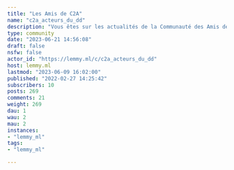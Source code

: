 ```yaml
---
title: "Les Amis de C2A" 
name: "c2a_acteurs_du_dd"
description: "Vous êtes sur les actualités de la Communauté des Amis de C2A qui rassemble des citoyens et organisations engagés pour l'atteinte des Objectifs de Développement Durable.C'est une communauté d'acteurs libres et engagés qui partagent des valeurs et une vision commune pour la planète et l'humanité.Autres infos sur  [***@C2A@lemmy.ml***](https://lemmy.ml/u/C2A) Découvrez les [***Amis des Citoyens de l’Anneau***](https://www.citoyens2anneau.org/les-amis-de-c2a/)Les #MessagersODD [***Instagram c2a_odd***](https://www.instagram.com/c2a_odd/) Suivrez les Amis de C2A sur [***Twitter***](https://twitter.com/Citoyens2Anneau)"
type: community
date: "2023-06-21 14:56:08"
draft: false
nsfw: false
actor_id: "https://lemmy.ml/c/c2a_acteurs_du_dd"
host: lemmy.ml
lastmod: "2023-06-09 16:02:00"
published: "2022-02-27 14:25:42"
subscribers: 10
posts: 269
comments: 21
weight: 269
dau: 1
wau: 2
mau: 2
instances:
- "lemmy_ml"
tags: 
- "lemmy_ml"

---
```

